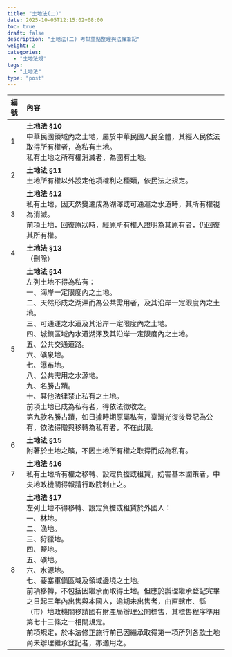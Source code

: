 ```yaml
---
title: "土地法(二)"
date: 2025-10-05T12:15:02+08:00
toc: true
draft: false
description: "土地法(二) 考試重點整理與法條筆記"
weight: 2
categories:
  - "土地法規"
tags:
  - "土地法"
type: "post"
---
```


| 編號 | 內容 |
| :--- | :--- |
| 1 | **土地法 §10**<br>中華民國領域內之土地，屬於中華民國人民全體，其經人民依法取得所有權者，為私有土地。<br>私有土地之所有權消滅者，為國有土地。 |
| 2 | **土地法 §11**<br>土地所有權以外設定他項權利之種類，依民法之規定。 |
| 3 | **土地法 §12**<br>私有土地，因天然變遷成為湖澤或可通運之水道時，其所有權視為消滅。<br>前項土地，回復原狀時，經原所有權人證明為其原有者，仍回復其所有權。 |
| 4 | **土地法 §13**<br>（刪除） |
| 5 | **土地法 §14**<br>左列土地不得為私有：<br>一、海岸一定限度內之土地。<br>二、天然形成之湖澤而為公共需用者，及其沿岸一定限度內之土地。<br>三、可通運之水道及其沿岸一定限度內之土地。<br>四、城鎮區域內水道湖澤及其沿岸一定限度內之土地。<br>五、公共交通道路。<br>六、礦泉地。<br>七、瀑布地。<br>八、公共需用之水源地。<br>九、名勝古蹟。<br>十、其他法律禁止私有之土地。<br>前項土地已成為私有者，得依法徵收之。<br>第九款名勝古蹟，如日據時期原屬私有，臺灣光復後登記為公有，依法得贈與移轉為私有者，不在此限。 |
| 6 | **土地法 §15**<br>附著於土地之礦，不因土地所有權之取得而成為私有。 |
| 7 | **土地法 §16**<br>私有土地所有權之移轉、設定負擔或租賃，妨害基本國策者，中央地政機關得報請行政院制止之。 |
| 8 | **土地法 §17**<br>左列土地不得移轉、設定負擔或租賃於外國人：<br>一、林地。<br>二、漁地。<br>三、狩獵地。<br>四、鹽地。<br>五、礦地。<br>六、水源地。<br>七、要塞軍備區域及領域邊境之土地。<br>前項移轉，不包括因繼承而取得土地。但應於辦理繼承登記完畢之日起三年內出售與本國人，逾期未出售者，由直轄市、縣（市）地政機關移請國有財產局辦理公開標售，其標售程序準用第七十三條之一相關規定。<br>前項規定，於本法修正施行前已因繼承取得第一項所列各款土地尚未辦理繼承登記者，亦適用之。 |